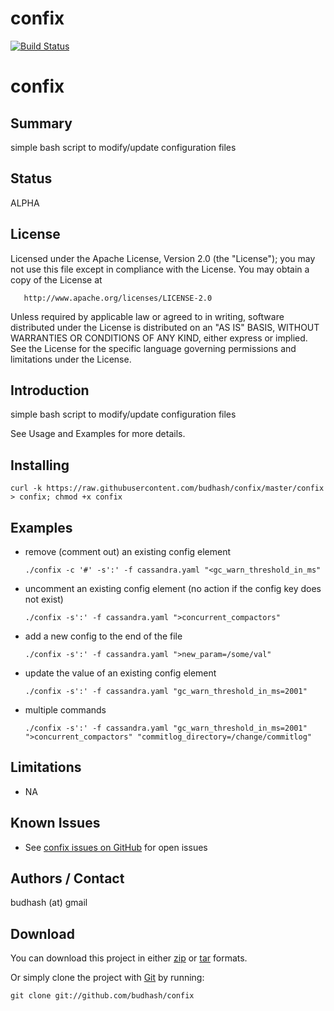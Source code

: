 # confix
[![Build Status](https://travis-ci.org/budhash/confix.png?branch=master)](https://travis-ci.org/budhash/confix)

# confix

## Summary
simple bash script to modify/update configuration files

## Status 
ALPHA

## License
Licensed under the Apache License, Version 2.0 (the "License");
you may not use this file except in compliance with the License.
You may obtain a copy of the License at

       http://www.apache.org/licenses/LICENSE-2.0

Unless required by applicable law or agreed to in writing, software
distributed under the License is distributed on an "AS IS" BASIS,
WITHOUT WARRANTIES OR CONDITIONS OF ANY KIND, either express or implied.
See the License for the specific language governing permissions and
limitations under the License.

## Introduction
simple bash script to modify/update configuration files
 
See Usage and Examples for more details. 

## Installing

    curl -k https://raw.githubusercontent.com/budhash/confix/master/confix > confix; chmod +x confix

## Examples
- remove (comment out) an existing config element

      ./confix -c '#' -s':' -f cassandra.yaml "<gc_warn_threshold_in_ms"

- uncomment an existing config element (no action if the config key does not exist)

      ./confix -s':' -f cassandra.yaml ">concurrent_compactors"

- add a new config to the end of the file

      ./confix -s':' -f cassandra.yaml ">new_param=/some/val"

- update the value of an existing config element

      ./confix -s':' -f cassandra.yaml "gc_warn_threshold_in_ms=2001"

- multiple commands

      ./confix -s':' -f cassandra.yaml "gc_warn_threshold_in_ms=2001" ">concurrent_compactors" "commitlog_directory=/change/commitlog"

## Limitations
* NA

## Known Issues
* See [confix issues on GitHub](https://github.com/budhash/confix/issues) for open issues

## Authors / Contact
budhash (at) gmail

## Download
You can download this project in either [zip](http://github.com/budhash/confix/zipball/master) or [tar](http://github.com/budhash/confix/tarball/master) formats.

Or simply clone the project with [Git](http://git-scm.com/) by running:

    git clone git://github.com/budhash/confix
 
